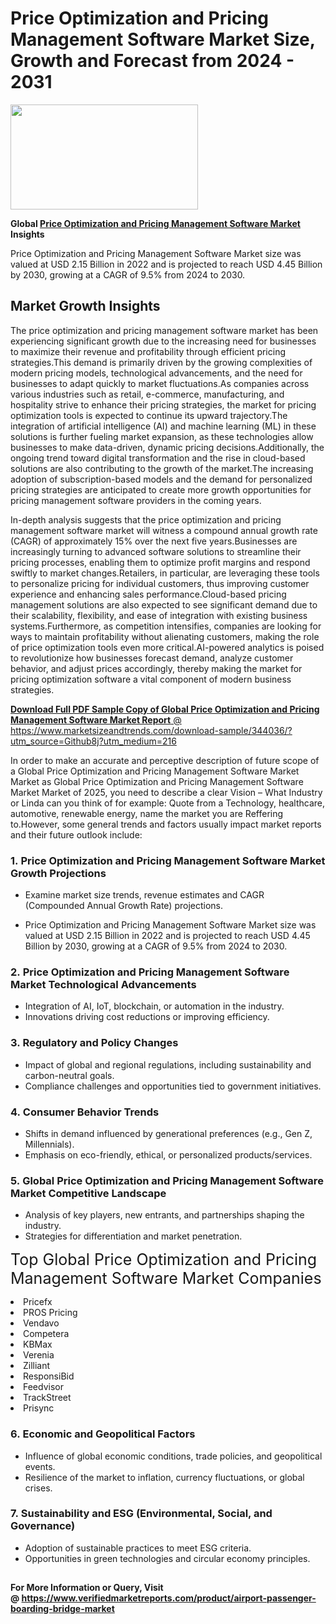 <H1>Price Optimization and Pricing Management Software Market Size, Growth and Forecast from 2024 - 2031</H1><img class="aligncenter size-medium wp-image-584254" src="https://thirdeyenews.in/wp-content/uploads/2024/09/Global-Market-Research-300x168.jpeg" alt="" width="300" height="168" /><p><strong>Global&nbsp;<a href="https://www.marketsizeandtrends.com/download-sample/344036/?utm_source=Github8j?utm_medium=216">Price Optimization and Pricing Management Software Market</a> Insights</strong></p><p>Price Optimization and Pricing Management Software Market size was valued at USD 2.15 Billion in 2022 and is projected to reach USD 4.45 Billion by 2030, growing at a CAGR of 9.5% from 2024 to 2030.</p><p><h2>Market Growth Insights</h2> <p>The price optimization and pricing management software market has been experiencing significant growth due to the increasing need for businesses to maximize their revenue and profitability through efficient pricing strategies.This demand is primarily driven by the growing complexities of modern pricing models, technological advancements, and the need for businesses to adapt quickly to market fluctuations.As companies across various industries such as retail, e-commerce, manufacturing, and hospitality strive to enhance their pricing strategies, the market for pricing optimization tools is expected to continue its upward trajectory.The integration of artificial intelligence (AI) and machine learning (ML) in these solutions is further fueling market expansion, as these technologies allow businesses to make data-driven, dynamic pricing decisions.Additionally, the ongoing trend toward digital transformation and the rise in cloud-based solutions are also contributing to the growth of the market.The increasing adoption of subscription-based models and the demand for personalized pricing strategies are anticipated to create more growth opportunities for pricing management software providers in the coming years.</p> <p><a href="#"></a></p> <p>In-depth analysis suggests that the price optimization and pricing management software market will witness a compound annual growth rate (CAGR) of approximately 15% over the next five years.Businesses are increasingly turning to advanced software solutions to streamline their pricing processes, enabling them to optimize profit margins and respond swiftly to market changes.Retailers, in particular, are leveraging these tools to personalize pricing for individual customers, thus improving customer experience and enhancing sales performance.Cloud-based pricing management solutions are also expected to see significant demand due to their scalability, flexibility, and ease of integration with existing business systems.Furthermore, as competition intensifies, companies are looking for ways to maintain profitability without alienating customers, making the role of price optimization tools even more critical.AI-powered analytics is poised to revolutionize how businesses forecast demand, analyze customer behavior, and adjust prices accordingly, thereby making the market for pricing optimization software a vital component of modern business strategies.</p> <p><a href="#"></p><p><span class=""><strong>Download Full PDF Sample Copy of Global Price Optimization and Pricing Management Software Market Report</strong> @ <a href="https://www.marketsizeandtrends.com/download-sample/344036/?utm_source=Github8j?utm_medium=216" target="_blank">https://www.marketsizeandtrends.com/download-sample/344036/?utm_source=Github8j?utm_medium=216</a></span></p><p>In order to make an accurate and perceptive description of future scope of a Global&nbsp;Price Optimization and Pricing Management Software Market Market as Global&nbsp;Price Optimization and Pricing Management Software Market Market of 2025, you need to describe a clear Vision &ndash; What Industry or Linda can you think of for example: Quote from a Technology, healthcare, automotive, renewable energy, name the market you are Reffering to.However, some general trends and factors usually impact market reports and their future outlook include:</p><h3>1.&nbsp;<strong>Price Optimization and Pricing Management Software Market Growth Projections</strong></h3><ul><li>Examine market size trends, revenue estimates and CAGR (Compounded Annual Growth Rate) projections.</li><li><p>Price Optimization and Pricing Management Software Market size was valued at USD 2.15 Billion in 2022 and is projected to reach USD 4.45 Billion by 2030, growing at a CAGR of 9.5% from 2024 to 2030.</p></li></ul><h3>2.&nbsp;<strong>Price Optimization and Pricing Management Software Market Technological Advancements</strong></h3><ul><li>Integration of AI, IoT, blockchain, or automation in the industry.</li><li>Innovations driving cost reductions or improving efficiency.</li></ul><h3>3.&nbsp;<strong>Regulatory and Policy Changes</strong></h3><ul><li>Impact of global and regional regulations, including sustainability and carbon-neutral goals.</li><li>Compliance challenges and opportunities tied to government initiatives.</li></ul><h3>4.&nbsp;<strong>Consumer Behavior Trends</strong></h3><ul><li>Shifts in demand influenced by generational preferences (e.g., Gen Z, Millennials).</li><li>Emphasis on eco-friendly, ethical, or personalized products/services.</li></ul><h3>5.&nbsp;<strong>Global Price Optimization and Pricing Management Software Market Competitive Landscape</strong></h3><ul><li>Analysis of key players, new entrants, and partnerships shaping the industry.</li><li>Strategies for differentiation and market penetration.</li></ul><p data-pm-slice="1 1 []"><span style="color: inherit; font-family: inherit; font-size: 25px;">Top Global Price Optimization and Pricing Management Software Market Companies</span></p><div class="" data-test-id=""><p><li>Pricefx</li><li> PROS Pricing</li><li> Vendavo</li><li> Competera</li><li> KBMax</li><li> Verenia</li><li> Zilliant</li><li> ResponsiBid</li><li> Feedvisor</li><li> TrackStreet</li><li> Prisync</li></p></div><h3>6.&nbsp;<strong>Economic and Geopolitical Factors</strong></h3><ul><li>Influence of global economic conditions, trade policies, and geopolitical events.</li><li>Resilience of the market to inflation, currency fluctuations, or global crises.</li></ul><h3>7.&nbsp;<strong>Sustainability and ESG (Environmental, Social, and Governance)</strong></h3><ul><li>Adoption of sustainable practices to meet ESG criteria.</li><li>Opportunities in green technologies and circular economy principles.</li></ul><h2><strong style="font-size: 14px;">For More Information or Query, Visit @&nbsp;</strong><a style="background-color: #ffffff; font-size: 14px;" href="https://www.marketsizeandtrends.com/report/price-optimization-and-pricing-management-software-market/" target="_blank">https://www.verifiedmarketreports.com/product/airport-passenger-boarding-bridge-market</a></h2>